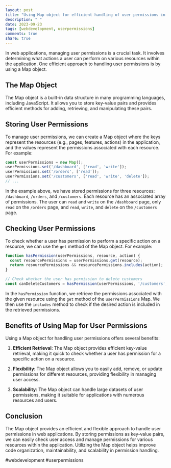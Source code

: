 ```yaml
---
layout: post
title: "Using Map object for efficient handling of user permissions in a web application"
description: " "
date: 2023-09-23
tags: [webdevelopment, userpermissions]
comments: true
share: true
---
```


In web applications, managing user permissions is a crucial task. It involves determining what actions a user can perform on various resources within the application. One efficient approach to handling user permissions is by using a Map object.

## The Map Object

The Map object is a built-in data structure in many programming languages, including JavaScript. It allows you to store key-value pairs and provides efficient methods for adding, retrieving, and manipulating these pairs.

## Storing User Permissions

To manage user permissions, we can create a Map object where the keys represent the resources (e.g., pages, features, actions) in the application, and the values represent the permissions associated with each resource. For example:

```javascript
const userPermissions = new Map();
userPermissions.set('/dashboard', ['read', 'write']);
userPermissions.set('/orders', ['read']);
userPermissions.set('/customers', ['read', 'write', 'delete']);
// ...
```

In the example above, we have stored permissions for three resources: `/dashboard`, `/orders`, and `/customers`. Each resource has an associated array of permissions. The user can `read` and `write` on the `/dashboard` page, only `read` on the `/orders` page, and `read`, `write`, and `delete` on the `/customers` page.

## Checking User Permissions

To check whether a user has permission to perform a specific action on a resource, we can use the `get` method of the Map object. For example:

```javascript
function hasPermission(userPermissions, resource, action) {
  const resourcePermissions = userPermissions.get(resource);
  return resourcePermissions && resourcePermissions.includes(action);
}

// Check whether the user has permission to delete customers
const canDeleteCustomers = hasPermission(userPermissions, '/customers', 'delete');
```

In the `hasPermission` function, we retrieve the permissions associated with the given resource using the `get` method of the `userPermissions` Map. We then use the `includes` method to check if the desired action is included in the retrieved permissions.

## Benefits of Using Map for User Permissions

Using a Map object for handling user permissions offers several benefits:

1. **Efficient Retrieval**: The Map object provides efficient key-value retrieval, making it quick to check whether a user has permission for a specific action on a resource.

2. **Flexibility**: The Map object allows you to easily add, remove, or update permissions for different resources, providing flexibility in managing user access.

3. **Scalability**: The Map object can handle large datasets of user permissions, making it suitable for applications with numerous resources and users.

## Conclusion

The Map object provides an efficient and flexible approach to handle user permissions in web applications. By storing permissions as key-value pairs, we can easily check user access and manage permissions for various resources within the application. Utilizing the Map object helps improve code organization, maintainability, and scalability in permission handling.

#webdevelopment #userpermissions